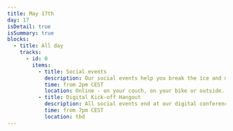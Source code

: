 ```yaml
---
title: May 17th
day: 17
isDetail: true
isSummary: true
blocks:
  - title: All day
    tracks:
      - id: 0
        items:
          - title: Social events
            description: Our social events help you break the ice and meet like-minded people in an informal setting. Even if we're not together in the same place, we won't be alone. So join us remotely for some fun digital adventures. More details following soon.
            time: from 2pm CEST
            location: Online - on your couch, on your bike or outside.
          - title: Digital Kick-off Hangout
            description: All social events end at our digital conference party. Open your laptop, grab a beer and meet your fellow attendees.
            time: from 7pm CEST
            location: tbd
---
```

